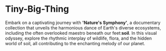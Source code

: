 # Tiny-Big-Thing

Embark on a captivating journey with **'Nature's Symphony'**, a documentary collection that unveils the harmonious dance of Earth's diverse ecosystems, including the often overlooked maestro beneath our feet:**soil**. In this visual odyssey, explore the rhythmic interplay of wildlife, flora, and the hidden world of soil, all contributing to the enchanting melody of our planet.
